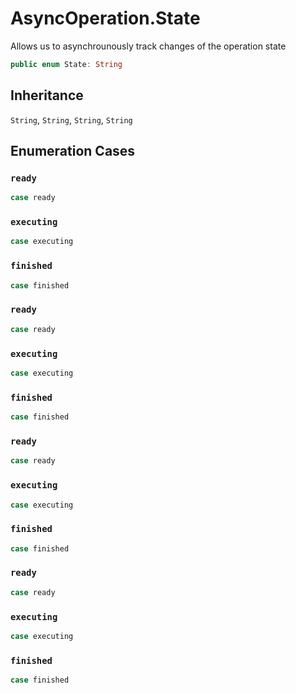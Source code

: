# AsyncOperation.State

Allows us to asynchrounously track changes of the operation state

``` swift
public enum State: String 
```

## Inheritance

`String`, `String`, `String`, `String`

## Enumeration Cases

### `ready`

``` swift
case ready
```

### `executing`

``` swift
case executing
```

### `finished`

``` swift
case finished
```

### `ready`

``` swift
case ready
```

### `executing`

``` swift
case executing
```

### `finished`

``` swift
case finished
```

### `ready`

``` swift
case ready
```

### `executing`

``` swift
case executing
```

### `finished`

``` swift
case finished
```

### `ready`

``` swift
case ready
```

### `executing`

``` swift
case executing
```

### `finished`

``` swift
case finished
```
